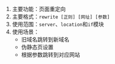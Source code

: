 1. 主要功能：页面重定向
2. 主要格式：`rewrite [正则] [网址] [参数]`
3. 使用范围：`server`、`location`和`if`模块
4. 使用场景：
    - 旧域名跳转到新域名
    - 伪静态页设置
    - 根据参数跳转到对应网站
